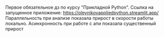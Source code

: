 Первое обязательное дз по курсу "Прикладной Python".
Ссылка на запущенное приложение: https://oleynikovappliedpython.streamlit.app/
Параллельность при анализе показала прирост в скорости работы локально.
Асинхронность при работе с апи показала существенный прирост
